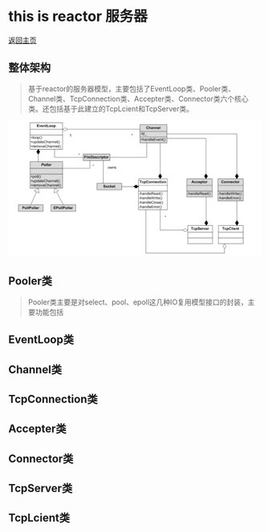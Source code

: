 # this is reactor 服务器

[返回主页](../../README.md)

## 整体架构

> 基于reactor的服务器模型，主要包括了EventLoop类、Pooler类、Channel类、TcpConnection类、Accepter类、Connector类六个核心类。还包括基于此建立的TcpLcient和TcpServer类。

![reactor](./reactor.png)

## Pooler类
> Pooler类主要是对select、pool、epoll这几种IO复用模型接口的封装，主要功能包括

## EventLoop类


## Channel类


## TcpConnection类


## Accepter类


## Connector类


## TcpServer类


## TcpLcient类



